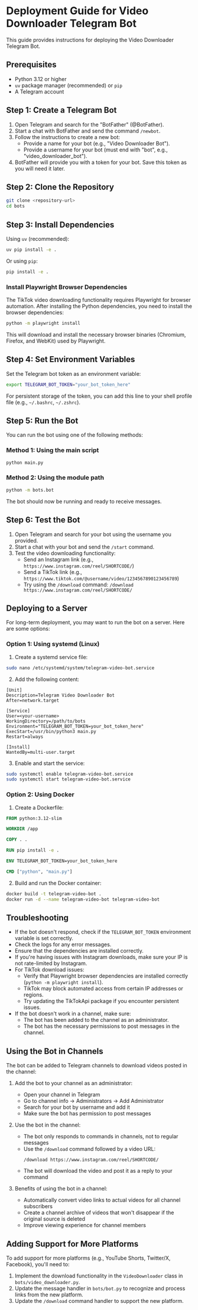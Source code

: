 # Deployment Guide for Video Downloader Telegram Bot

This guide provides instructions for deploying the Video Downloader Telegram Bot.

## Prerequisites

- Python 3.12 or higher
- `uv` package manager (recommended) or `pip`
- A Telegram account

## Step 1: Create a Telegram Bot

1. Open Telegram and search for the "BotFather" (@BotFather).
2. Start a chat with BotFather and send the command `/newbot`.
3. Follow the instructions to create a new bot:
   - Provide a name for your bot (e.g., "Video Downloader Bot").
   - Provide a username for your bot (must end with "bot", e.g., "video_downloader_bot").
4. BotFather will provide you with a token for your bot. Save this token as you will need it later.

## Step 2: Clone the Repository

```bash
git clone <repository-url>
cd bots
```

## Step 3: Install Dependencies

Using `uv` (recommended):

```bash
uv pip install -e .
```

Or using `pip`:

```bash
pip install -e .
```

### Install Playwright Browser Dependencies

The TikTok video downloading functionality requires Playwright for browser automation. After installing the Python dependencies, you need to install the browser dependencies:

```bash
python -m playwright install
```

This will download and install the necessary browser binaries (Chromium, Firefox, and WebKit) used by Playwright.

## Step 4: Set Environment Variables

Set the Telegram bot token as an environment variable:

```bash
export TELEGRAM_BOT_TOKEN="your_bot_token_here"
```

For persistent storage of the token, you can add this line to your shell profile file (e.g., `~/.bashrc`, `~/.zshrc`).

## Step 5: Run the Bot

You can run the bot using one of the following methods:

### Method 1: Using the main script

```bash
python main.py
```

### Method 2: Using the module path

```bash
python -m bots.bot
```

The bot should now be running and ready to receive messages.

## Step 6: Test the Bot

1. Open Telegram and search for your bot using the username you provided.
2. Start a chat with your bot and send the `/start` command.
3. Test the video downloading functionality:
   - Send an Instagram link (e.g., `https://www.instagram.com/reel/SHORTCODE/`)
   - Send a TikTok link (e.g., `https://www.tiktok.com/@username/video/1234567890123456789`)
   - Try using the `/download` command: `/download https://www.instagram.com/reel/SHORTCODE/`

## Deploying to a Server

For long-term deployment, you may want to run the bot on a server. Here are some options:

### Option 1: Using systemd (Linux)

1. Create a systemd service file:

```bash
sudo nano /etc/systemd/system/telegram-video-bot.service
```

2. Add the following content:

```
[Unit]
Description=Telegram Video Downloader Bot
After=network.target

[Service]
User=<your-username>
WorkingDirectory=/path/to/bots
Environment="TELEGRAM_BOT_TOKEN=your_bot_token_here"
ExecStart=/usr/bin/python3 main.py
Restart=always

[Install]
WantedBy=multi-user.target
```

3. Enable and start the service:

```bash
sudo systemctl enable telegram-video-bot.service
sudo systemctl start telegram-video-bot.service
```

### Option 2: Using Docker

1. Create a Dockerfile:

```Dockerfile
FROM python:3.12-slim

WORKDIR /app

COPY . .

RUN pip install -e .

ENV TELEGRAM_BOT_TOKEN=your_bot_token_here

CMD ["python", "main.py"]
```

2. Build and run the Docker container:

```bash
docker build -t telegram-video-bot .
docker run -d --name telegram-video-bot telegram-video-bot
```

## Troubleshooting

- If the bot doesn't respond, check if the `TELEGRAM_BOT_TOKEN` environment variable is set correctly.
- Check the logs for any error messages.
- Ensure that the dependencies are installed correctly.
- If you're having issues with Instagram downloads, make sure your IP is not rate-limited by Instagram.
- For TikTok download issues:
  - Verify that Playwright browser dependencies are installed correctly (`python -m playwright install`).
  - TikTok may block automated access from certain IP addresses or regions.
  - Try updating the TikTokApi package if you encounter persistent issues.
- If the bot doesn't work in a channel, make sure:
  - The bot has been added to the channel as an administrator.
  - The bot has the necessary permissions to post messages in the channel.

## Using the Bot in Channels

The bot can be added to Telegram channels to download videos posted in the channel:

1. Add the bot to your channel as an administrator:
   - Open your channel in Telegram
   - Go to channel info → Administrators → Add Administrator
   - Search for your bot by username and add it
   - Make sure the bot has permission to post messages

2. Use the bot in the channel:
   - The bot only responds to commands in channels, not to regular messages
   - Use the `/download` command followed by a video URL:
     ```
     /download https://www.instagram.com/reel/SHORTCODE/
     ```
   - The bot will download the video and post it as a reply to your command

3. Benefits of using the bot in a channel:
   - Automatically convert video links to actual videos for all channel subscribers
   - Create a channel archive of videos that won't disappear if the original source is deleted
   - Improve viewing experience for channel members

## Adding Support for More Platforms

To add support for more platforms (e.g., YouTube Shorts, Twitter/X, Facebook), you'll need to:

1. Implement the download functionality in the `VideoDownloader` class in `bots/video_downloader.py`.
2. Update the message handler in `bots/bot.py` to recognize and process links from the new platform.
3. Update the `/download` command handler to support the new platform.
